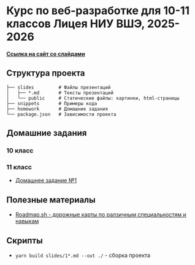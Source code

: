 # Курс по веб-разработке для 10-11 классов Лицея НИУ ВШЭ, 2025-2026

**[Ссылка на сайт со слайдами](https://floydanthebeast.github.io/hse-lyceum-web-2025)**

## Структура проекта

```
├── slides         # Файлы презентаций
│   ├── *.md       # Тексты презентаций
│   └── public     # Статические файлы: картинки, html-страницы
├── snippets       # Примеры кода
├── homework       # Домашние задания
└── package.json   # Зависимости проекта
```

## Домашние задания
### 10 класс

### 11 класс
- [Домашнее задание №1](./homework/hw-11-1.md)

## Полезные материалы
- [Roadmap.sh - дорожные карты по ралзичным специальностям и навыкам](https://roadmap.sh/)

## Скрипты
- `yarn build slides/1*.md --out ./` - сборка проекта